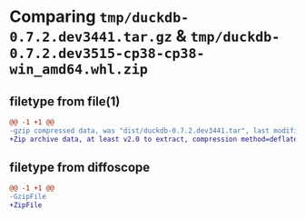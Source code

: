 # Comparing `tmp/duckdb-0.7.2.dev3441.tar.gz` & `tmp/duckdb-0.7.2.dev3515-cp38-cp38-win_amd64.whl.zip`

## filetype from file(1)

```diff
@@ -1 +1 @@
-gzip compressed data, was "dist/duckdb-0.7.2.dev3441.tar", last modified: Fri May 12 04:13:44 2023, max compression
+Zip archive data, at least v2.0 to extract, compression method=deflate
```

## filetype from diffoscope

```diff
@@ -1 +1 @@
-GzipFile
+ZipFile
```

